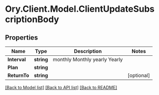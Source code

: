 # Ory.Client.Model.ClientUpdateSubscriptionBody

## Properties

Name | Type | Description | Notes
------------ | ------------- | ------------- | -------------
**Interval** | **string** |  monthly Monthly yearly Yearly | 
**Plan** | **string** |  | 
**ReturnTo** | **string** |  | [optional] 

[[Back to Model list]](../README.md#documentation-for-models) [[Back to API list]](../README.md#documentation-for-api-endpoints) [[Back to README]](../README.md)

